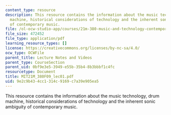 ```yaml
---
content_type: resource
description: This resource contains the information about the music technology, drum
  machine, historical considerations of technology and the inherent sonic ambiguity
  of contemporary music.
file: /ol-ocw-studio-app/courses/21m-380-music-and-technology-contemporary-history-and-aesthetics-fall-2009/9e2c9b434cc1314c9169c7a39e905ea5_MIT21M_380F09_lec01.pdf
file_size: 472452
file_type: application/pdf
learning_resource_types: []
license: https://creativecommons.org/licenses/by-nc-sa/4.0/
ocw_type: OCWFile
parent_title: Lecture Notes and Videos
parent_type: CourseSection
parent_uid: 0bf9e3e5-3949-e55b-35b4-8b3bbbf1c4fc
resourcetype: Document
title: MIT21M_380F09_lec01.pdf
uid: 9e2c9b43-4cc1-314c-9169-c7a39e905ea5
---
```

This resource contains the information about the music technology, drum machine, historical considerations of technology and the inherent sonic ambiguity of contemporary music.